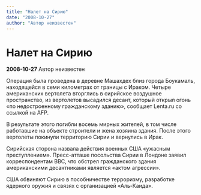 ```yaml
---
title: "Налет на Сирию"
date: "2008-10-27"
author: "Автор неизвестен"
---
```


# Налет на Сирию

**2008-10-27** Автор неизвестен

Операция была проведена в деревне Машахдех близ города Боукамаль, находящейся в семи километрах от границы с Ираком. Четыре американских вертолета вторглись в сирийское воздушное пространство, из вертолетов высадился десант, который открыл огонь «по недостроенному гражданскому зданию», сообщает Lenta.ru со ссылкой на AFP.

В результате этого погибли восемь мирных жителей, в том числе работавшие на объекте строители и жена хозяина здания. После этого вертолеты покинули территорию Сирии и вернулись в Ирак.

Сирийская сторона назвала действия военных США «ужасным преступлением». Пресс-атташе посольства Сирии в Лондоне заявил корреспондентам BBC, что обстрел гражданского здания американскими десантниками является «актом агрессии».

США обвиняют Сирию в пособничестве терроризму, разработке ядерного оружия и связях с организацией «Аль-Каида».